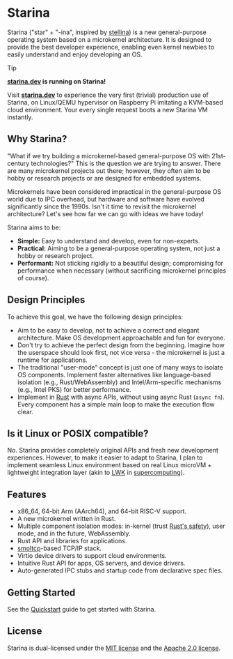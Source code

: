 # Starina

Starina ("star" + "-ina", inspired by [stellina](https://en.wiktionary.org/wiki/stellina)) is a new general-purpose operating system based on a microkernel architecture. It is designed to provide the best developer experience, enabling even kernel newbies to easily understand and enjoy developing an OS.

> [!TIP]
>
> **[starina.dev](https://starina.dev) is running on Starina!**
>
> Visit **[starina.dev](https://starina.dev)** to experience the very first (trivial) production use of Starina, on Linux/QEMU hypervisor on Raspberry Pi imitating a KVM-based cloud environment. Your every single request boots a new Starina VM instantly.

## Why Starina?

"What if we try building a microkernel-based general-purpose OS with 21st-century technologies?" This is the question we are trying to answer. There are many microkernel projects out there; however, they often aim to be hobby or research projects or are designed for embedded systems.

Microkernels have been considered impractical in the general-purpose OS world due to IPC overhead, but hardware and software have evolved significantly since the 1990s. Isn't it time to revisit the microkernel architecture? Let's see how far we can go with ideas we have today!

Starina aims to be:

- **Simple:** Easy to understand and develop, even for non-experts.
- **Practical:** Aiming to be a general-purpose operating system, not just a hobby or research project.
- **Performant:** Not sticking rigidly to a beautiful design; compromising for performance when necessary (without sacrificing microkernel principles of course).

## Design Principles

To achieve this goal, we have the following design principles:

- Aim to be easy to develop, not to achieve a correct and elegant architecture. Make OS development approachable and fun for everyone.
- Don't try to achieve the perfect design from the beginning. Imagine how the userspace should look first, not vice versa - the microkernel is just a runtime for applications.
- The traditional "user-mode" concept is just one of many ways to isolate OS components. Implement faster alternatives like language-based isolation (e.g., Rust/WebAssembly) and Intel/Arm-specific mechanisms (e.g., Intel PKS) for better performance.
- Implement in [Rust](https://www.rust-lang.org/) with async APIs, without using async Rust (`async fn`). Every component has a simple main loop to make the execution flow clear.

## Is it Linux or POSIX compatible?

No. Starina provides completely original APIs and fresh new development experiences. However, to make it easier to adapt to Starina, I plan to implement seamless Linux environment based on real Linux microVM + lightweight integration layer (akin to [LWK](https://en.wikipedia.org/wiki/Lightweight_kernel_operating_system) in [supercomputing](https://link.springer.com/book/10.1007/978-981-13-6624-6)).

## Features

- x86_64, 64-bit Arm (AArch64), and 64-bit RISC-V support.
- A new microkernel written in Rust.
- Multiple component isolation modes: in-kernel (trust [Rust's safety](https://doc.rust-lang.org/nomicon/meet-safe-and-unsafe.html)), user mode, and in the future, WebAssembly.
- Rust API and libraries for applications.
- [smoltcp](https://github.com/smoltcp-rs/smoltcp)-based TCP/IP stack.
- Virtio device drivers to support cloud environments.
- Intuitive Rust API for apps, OS servers, and device drivers.
- Auto-generated IPC stubs and startup code from declarative spec files.

## Getting Started

See the [Quickstart](docs/quickstart.md) guide to get started with Starina.

## License

Starina is dual-licensed under the [MIT license](https://opensource.org/license/mit) and the [Apache 2.0 license](https://opensource.org/license/apache-2-0).
